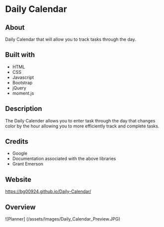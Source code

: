 # Daily Calendar

## About
Daily Calendar that will allow you to track tasks through the day.

## Built with
* HTML
* CSS
* Javascript
* Bootstrap
* jQuery
* moment.js

## Description
The Daily Calender allows you to enter task through the day that changes color by the hour allowing you to more efficiently track and complete tasks.

## Credits
* Google
* Documentation associated with the above libraries
* Grant Emerson

## Website
https://bg00924.github.io/Daily-Calendar/

## Overview
![Planner] (/assets/Images/Daily_Calendar_Preview.JPG)